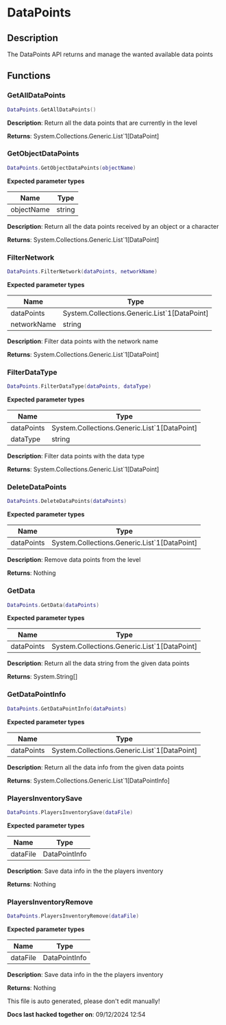 DataPoints
==========

Description
-----------

The DataPoints API returns and manage the wanted available data points

Functions
---------

### GetAllDataPoints

``` lua
DataPoints.GetAllDataPoints()
```

**Description**: Return all the data points that are currently in the
level

**Returns**: System.Collections.Generic.List\`1\[DataPoint\]

### GetObjectDataPoints

``` lua
DataPoints.GetObjectDataPoints(objectName)
```

**Expected parameter types**

| Name       | Type   |
|------------|--------|
| objectName | string |

**Description**: Return all the data points received by an object or a
character

**Returns**: System.Collections.Generic.List\`1\[DataPoint\]

### FilterNetwork

``` lua
DataPoints.FilterNetwork(dataPoints, networkName)
```

**Expected parameter types**

| Name        | Type                                            |
|-------------|-------------------------------------------------|
| dataPoints  | System.Collections.Generic.List\`1\[DataPoint\] |
| networkName | string                                          |

**Description**: Filter data points with the network name

**Returns**: System.Collections.Generic.List\`1\[DataPoint\]

### FilterDataType

``` lua
DataPoints.FilterDataType(dataPoints, dataType)
```

**Expected parameter types**

| Name       | Type                                            |
|------------|-------------------------------------------------|
| dataPoints | System.Collections.Generic.List\`1\[DataPoint\] |
| dataType   | string                                          |

**Description**: Filter data points with the data type

**Returns**: System.Collections.Generic.List\`1\[DataPoint\]

### DeleteDataPoints

``` lua
DataPoints.DeleteDataPoints(dataPoints)
```

**Expected parameter types**

| Name       | Type                                            |
|------------|-------------------------------------------------|
| dataPoints | System.Collections.Generic.List\`1\[DataPoint\] |

**Description**: Remove data points from the level

**Returns**: Nothing

### GetData

``` lua
DataPoints.GetData(dataPoints)
```

**Expected parameter types**

| Name       | Type                                            |
|------------|-------------------------------------------------|
| dataPoints | System.Collections.Generic.List\`1\[DataPoint\] |

**Description**: Return all the data string from the given data points

**Returns**: System.String\[\]

### GetDataPointInfo

``` lua
DataPoints.GetDataPointInfo(dataPoints)
```

**Expected parameter types**

| Name       | Type                                            |
|------------|-------------------------------------------------|
| dataPoints | System.Collections.Generic.List\`1\[DataPoint\] |

**Description**: Return all the data info from the given data points

**Returns**: System.Collections.Generic.List\`1\[DataPointInfo\]

### PlayersInventorySave

``` lua
DataPoints.PlayersInventorySave(dataFile)
```

**Expected parameter types**

| Name     | Type          |
|----------|---------------|
| dataFile | DataPointInfo |

**Description**: Save data info in the the players inventory

**Returns**: Nothing

### PlayersInventoryRemove

``` lua
DataPoints.PlayersInventoryRemove(dataFile)
```

**Expected parameter types**

| Name     | Type          |
|----------|---------------|
| dataFile | DataPointInfo |

**Description**: Save data info in the the players inventory

**Returns**: Nothing

This file is auto generated, please don't edit manually!

**Docs last hacked together on**: 09/12/2024 12:54
